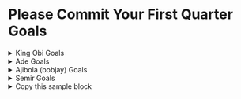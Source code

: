 # Please Commit Your First Quarter Goals

<details>
  <summary> King Obi Goals </summary>

  ---
  1. [Python Crash Course by Eric Matthes](https://www.amazon.com/Python-Crash-Course-2nd-Edition/dp/1593279280)
  - Why this book? It’s beginner-friendly and focuses on foundational programming skills in Python.
  - Project: Build a Movie Recommendation Tracker:
    - Use Python to store movie titles, genres, and ratings in a dictionary.
    - Allow users to input their favorite genres and output recommended movies from your list.

  2. [Automate the Boring Stuff with Python by Al Sweigart](https://automatetheboringstuff.com/)
  - Why this book? It introduces real-world problem-solving with Python.
  - Project: Create a Netflix Watch History Analyzer:
    - Scrape or analyze a CSV file containing movie-watching history.
    - Summarize stats like total watch time, favorite genres, and the number of movies watched per month.

</details>


<details>
  <summary> Ade Goals </summary>

---
Jan
- Python Advanced Data Structures  ✅
- Github Actions with terraform deployment ✅
- Apache Kafka (In-progress)
- Databricks Secrets scope

Feb
- Complete ETL Project end to end
- AWS Lambda - step functions
- AWS EMR from scratch

Mar (Visualization Month)

- AWS QuickSight
- PowerBI
- Tableau

</details>

<details>

  <summary> Ajibola (bobjay) Goals </summary>
  
---
Certified Kubernetes Administrator

Jan 

- Introduction
- Core Concepts
- Scheduling
- Logging & Monitoring
- App Lifecycle Management

Feb

- Cluster Maintenance
- Security
- Storage

March

- Networking
- Design and Install a Kubernetes Cluster
- Install "Kubernetes the Kubeadm Way"
- Troubleshooting
- Mock Exams
- CKA Certification Exam

</details>


<details>

  <summary> Semir Goals </summary>
  
---
CompTia Security+ Certification
---
Jan
- Risk Management
- Foundations of Cryptography
- Physical Security
- Identity and Account Management
- Tools of Trade

Feb
- Securing Individual Systems
- Securing the basic LAN
- Securing the wireless LANs
- Securing Virtual and Cloud Environments
- Securing Dedicated and Mobile Systems

March
- Secure Protocols and Applications
- Testing Infrastructure
- Business Security Impact
- Dealing with Incidents
- Practice Exams
- CompTia Security+ Exam
</details>



<details>

  <summary> Copy this sample block </summary>
  
---

  <p> 
  Duplicate this sample block from details tag opening to details tag closing <br>
  Add your name in the summary <br>
  Add your goals in the body <br>
  </p>



Q1
- Goal A
- Goal B
- Goal C

</details>
